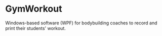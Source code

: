 # GymWorkout
Windows-based software (WPF) for bodybuilding coaches to record and print their students' workout.
